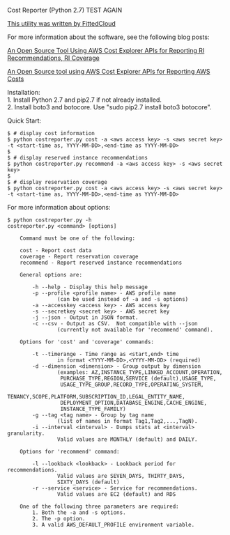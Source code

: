 Cost Reporter (Python 2.7) TEST AGAIN

[This utility was written by FittedCloud](https://www.fittedcloud.com)

For more information about the software, see the following blog posts:

[An Open Source Tool Using AWS Cost Explorer APIs for Reporting RI Recommendations, RI Coverage](https://www.fittedcloud.com/blog/open-source-tool-using-aws-cost-explorer-apis-reporting-ri-recommendations-ri-coverage/)

[An Open Source tool using AWS Cost Explorer APIs for Reporting AWS Costs](https://www.fittedcloud.com/blog/open-source-tool-reporting-aws-costs/)


Installation:  
    1. Install Python 2.7 and pip2.7 if not already installed.  
    2. Install boto3 and botocore.  Use "sudo pip2.7 install boto3 botocore".  

Quick Start:
```
$ # display cost information
$ python costreporter.py cost -a <aws access key> -s <aws secret key> -t <start-time as, YYYY-MM-DD>,<end-time as YYYY-MM-DD>
$
$ # display reserved instance recommendations
$ python costreporter.py recommend -a <aws access key> -s <aws secret key>
$
$ # display reservation coverage
$ python costreporter.py cost -a <aws access key> -s <aws secret key> -t <start-time as, YYYY-MM-DD>,<end-time as YYYY-MM-DD>
```
For more information about options:
```
$ python costreporter.py -h
costreporter.py <command> [options]

    Command must be one of the following:

    cost - Report cost data
    coverage - Report reservation coverage
    recommend - Report reserved instance recommendations

    General options are:

        -h --help - Display this help message
        -p --profile <profile name> - AWS profile name
                (can be used instead of -a and -s options)
        -a --accesskey <access key> - AWS access key
        -s --secretkey <secret key> - AWS secret key
        -j --json - Output in JSON format.
        -c --csv - Output as CSV.  Not compatible with --json
                (currently not available for 'recommend' command).

    Options for 'cost' and 'coverage' commands:

        -t --timerange - Time range as <start,end> time
                in format <YYYY-MM-DD>,<YYYY-MM-DD> (required)
        -d --dimension <dimension> - Group output by dimension
                (examples: AZ,INSTANCE_TYPE,LINKED_ACCOUNT,OPERATION,
                 PURCHASE_TYPE,REGION,SERVICE (default),USAGE_TYPE,
                 USAGE_TYPE_GROUP,RECORD_TYPE,OPERATING_SYSTEM,
                 TENANCY,SCOPE,PLATFORM,SUBSCRIPTION_ID,LEGAL_ENTITY_NAME,
                 DEPLOYMENT_OPTION,DATABASE_ENGINE,CACHE_ENGINE,
                 INSTANCE_TYPE_FAMILY)
        -g --tag <tag name> - Group by tag name
                (list of names in format Tag1,Tag2,...,TagN).
        -i --interval <interval> - Dumps stats at <interval> granularity.
                Valid values are MONTHLY (default) and DAILY.

    Options for 'recommend' command:

        -l --lookback <lookback> - Lookback period for recommendations.
                Valid values are SEVEN_DAYS, THIRTY_DAYS,
                SIXTY_DAYS (default)
        -r --service <service> - Service for recommendations.
                Valid values are EC2 (default) and RDS

    One of the following three parameters are required:
        1. Both the -a and -s options.
        2. The -p option.
        3. A valid AWS_DEFAULT_PROFILE environment variable.
```
